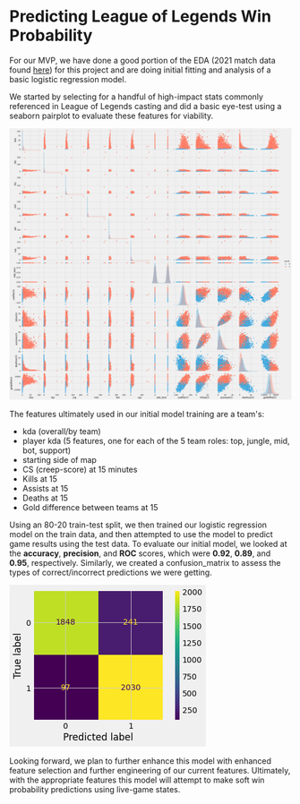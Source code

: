 # Predicting League of Legends Win Probability

For our MVP, we have done a good portion of the EDA (2021 match data found [here](https://oracleselixir.com/tools/downloads)) for this project and are doing initial fitting and analysis of a basic logistic regression model. 

We started by selecting for a handful of high-impact stats commonly referenced in League of Legends casting and did a basic eye-test using a seaborn pairplot to evaluate these features for viability.

![](../resources/pair_plot.png)

The features ultimately used in our initial model training are a team's:
* kda (overall/by team)
* player kda (5 features, one for each of the 5 team roles: top, jungle, mid, bot, support)
* starting side of map
* CS (creep-score) at 15 minutes
* Kills at 15
* Assists at 15
* Deaths at 15
* Gold difference between teams at 15

Using an 80-20 train-test split, we then trained our logistic regression model on the train data, and then attempted to use the model to predict game results using the test data. To evaluate our initial model, we looked at the **accuracy**, **precision**, and **ROC** scores, which were **0.92**, **0.89**, and **0.95**, respectively. Similarly, we created a confusion_matrix to assess the types of correct/incorrect predictions we were getting.

![](../resources/confusion_matrix.png)

Looking forward, we plan to further enhance this model with enhanced feature selection and further engineering of our current features. Ultimately, with the appropriate features this model will attempt to make soft win probability predictions using live-game states. 

